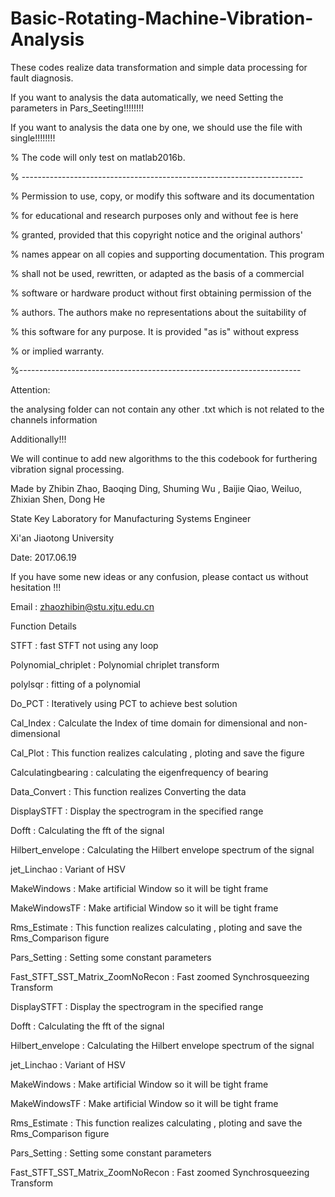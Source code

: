 # Basic-Rotating-Machine-Vibration-Analysis
These codes realize data transformation and simple data processing for fault diagnosis.

If you want to analysis the data automatically, we need Setting the parameters in Pars_Seeting!!!!!!!!

If you want to analysis the data one by one, we should use the file with single!!!!!!!!

% The code will only test on matlab2016b. 

% ----------------------------------------------------------------------

% Permission to use, copy, or modify this software and its documentation

% for educational and research purposes only and without fee is here

% granted, provided that this copyright notice and the original authors'

% names appear on all copies and supporting documentation. This program

% shall not be used, rewritten, or adapted as the basis of a commercial

% software or hardware product without first obtaining permission of the

% authors. The authors make no representations about the suitability of

% this software for any purpose. It is provided "as is" without express

% or implied warranty.

%----------------------------------------------------------------------


Attention:

the analysing folder can not contain any other .txt which is not related to the channels information


Additionally!!!

We will continue to add new algorithms to the this codebook for furthering vibration signal processing.

Made by Zhibin Zhao, Baoqing Ding, Shuming Wu , Baijie Qiao, Weiluo, Zhixian Shen, Dong He

State Key Laboratory for Manufacturing Systems Engineer

Xi'an Jiaotong University

Date: 2017.06.19

If you have some new ideas or any confusion, please contact us without hesitation !!! 

Email : zhaozhibin@stu.xjtu.edu.cn





Function Details

STFT : fast STFT not using any loop

Polynomial_chriplet : Polynomial chriplet transform

polylsqr : fitting of a polynomial

Do_PCT : Iteratively using PCT to achieve best solution

Cal_Index : Calculate the Index of time domain for dimensional and non-dimensional

Cal_Plot : This function realizes calculating , ploting and save the figure

Calculatingbearing : calculating the eigenfrequency of bearing 

Data_Convert : This function realizes Converting the data

DisplaySTFT : Display the spectrogram in the specified range

Dofft : Calculating the fft of the signal

Hilbert_envelope : Calculating the Hilbert envelope spectrum of the signal

jet_Linchao : Variant of HSV

MakeWindows : Make artificial Window so it will be tight frame

MakeWindowsTF : Make artificial Window so it will be tight frame

Rms_Estimate : This function realizes calculating , ploting and save the Rms_Comparison figure

Pars_Setting : Setting some constant parameters

Fast_STFT_SST_Matrix_ZoomNoRecon : Fast zoomed Synchrosqueezing Transform

DisplaySTFT : Display the spectrogram in the specified range

Dofft : Calculating the fft of the signal

Hilbert_envelope : Calculating the Hilbert envelope spectrum of the signal

jet_Linchao : Variant of HSV

MakeWindows : Make artificial Window so it will be tight frame

MakeWindowsTF : Make artificial Window so it will be tight frame

Rms_Estimate : This function realizes calculating , ploting and save the Rms_Comparison figure

Pars_Setting : Setting some constant parameters

Fast_STFT_SST_Matrix_ZoomNoRecon : Fast zoomed Synchrosqueezing Transform


